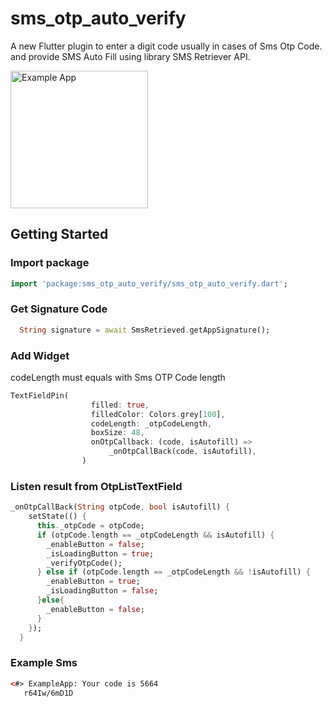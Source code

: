 # sms_otp_auto_verify

A new Flutter plugin to enter a digit code usually in cases of Sms Otp Code. and provide SMS Auto Fill using library SMS Retriever API.



<img width="220px" alt="Example App " src="https://raw.githubusercontent.com/oohyugi/sms_otp_auto_verify/master/screenshots/img.jpg"/>

## Getting Started
### Import package
```dart
import 'package:sms_otp_auto_verify/sms_otp_auto_verify.dart';
```
### Get Signature Code
```dart
  String signature = await SmsRetrieved.getAppSignature();
```
### Add Widget
codeLength must equals with Sms OTP Code length

```dart
TextFieldPin(
                  filled: true,
                  filledColor: Colors.grey[100],
                  codeLength: _otpCodeLength,
                  boxSize: 48,
                  onOtpCallback: (code, isAutofill) =>
                      _onOtpCallBack(code, isAutofill),
                )
```

### Listen result from OtpListTextField
```dart
_onOtpCallBack(String otpCode, bool isAutofill) {
    setState(() {
      this._otpCode = otpCode;
      if (otpCode.length == _otpCodeLength && isAutofill) {
        _enableButton = false;
        _isLoadingButton = true;
        _verifyOtpCode();
      } else if (otpCode.length == _otpCodeLength && !isAutofill) {
        _enableButton = true;
        _isLoadingButton = false;
      }else{
        _enableButton = false;
      }
    });
  }
```

### Example Sms
```html
<#> ExampleApp: Your code is 5664
   r64Iw/6mD1D
```


